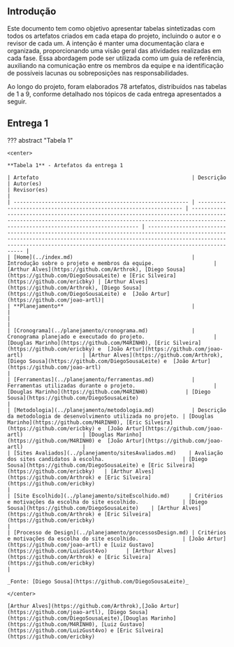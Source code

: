 ## <a> Introdução </a>

Este documento tem como objetivo apresentar tabelas sintetizadas com todos os artefatos criados em cada etapa do projeto, incluindo o autor e o revisor de cada um. A intenção é manter uma documentação clara e organizada, proporcionando uma visão geral das atividades realizadas em cada fase. Essa abordagem pode ser utilizada como um guia de referência, auxiliando na comunicação entre os membros da equipe e na identificação de possíveis lacunas ou sobreposições nas responsabilidades.

Ao longo do projeto, foram elaborados 78 artefatos, distribuídos nas tabelas de 1 a 9, conforme detalhado nos tópicos de cada entrega apresentados a seguir.

## Entrega 1

??? abstract "Tabela 1"

    <center>

    **Tabela 1** - Artefatos da entrega 1

    | Artefato                                                 | Descrição                                                         | Autor(es)                                                                                                                                                                                         | Revisor(es)                                                                                                                                                                                                                                      |
    | -------------------------------------------------------- | ----------------------------------------------------------------- | ------------------------------------------------------------------------------------------------------------------------------------------------------------------------------------------------- | ------------------------------------------------------------------------------------------------------------------------------------------------------------------------------------------------------------------------------------------------ |
    | [Home](../index.md)                                      | Introdução sobre o projeto e membros da equipe.                   | [Arthur Alves](https://github.com/Arthrok), [Diego Sousa](https://github.com/DiegoSousaLeite) e [Eric Silveira](https://github.com/ericbky) | [Arthur Alves](https://github.com/Arthrok), [Diego Sousa](https://github.com/DiegoSousaLeite) e  [João Artur](https://github.com/joao-artl)|
    | **Planejamento**                                         |                                                                   |                                                                                                                                                                                                   |                                                                                                                                                                                                                                                  |
    | [Cronograma](../planejamento/cronograma.md)              | Cronograma planejado e executado do projeto.                      | [Douglas Marinho](https://github.com/M4RINH0), [Eric Silveira](https://github.com/ericbky) e  [João Artur](https://github.com/joao-artl)                   | [Arthur Alves](https://github.com/Arthrok), [Diego Sousa](https://github.com/DiegoSousaLeite) e  [João Artur](https://github.com/joao-artl)                                                |
    | [Ferramentas](../planejamento/ferramentas.md)            | Ferramentas utilizadas durante o projeto.                         |[Douglas Marinho](https://github.com/M4RINH0)            | [Diego Sousa](https://github.com/DiegoSousaLeite)                                                                                                                          |
    | [Metodologia](../planejamento/metodologia.md)            | Descrição da metodologia de desenvolvimento utilizada no projeto. | [Douglas Marinho](https://github.com/M4RINH0), [Eric Silveira](https://github.com/ericbky) e  [João Artur](https://github.com/joao-artl)                   | [Douglas Marinho](https://github.com/M4RINH0) e  [João Artur](https://github.com/joao-artl)                   |
    | [Sites Avaliados](../planejamento/sitesAvaliados.md)    | Avaliação dos sites candidatos à escolha.                         | [Diego Sousa](https://github.com/DiegoSousaLeite) e [Eric Silveira](https://github.com/ericbky)   | [Arthur Alves](https://github.com/Arthrok) e [Eric Silveira](https://github.com/ericbky)                                                                                                                                                                                                      |
    | [Site Escolhido](../planejamento/siteEscolhido.md)      | Critérios e motivações da escolha do site escolhido.              | [Diego Sousa](https://github.com/DiegoSousaLeite)    | [Arthur Alves](https://github.com/Arthrok) e [Eric Silveira](https://github.com/ericbky)                                                                                              |
    | [Processo de Design](../planejamento/processosDesign.md) | Critérios e motivações da escolha do site escolhido.              | [João Artur](https://github.com/joao-artl) e [Luiz Gustavo](https://github.com/LuizGust4vo)      | [Arthur Alves](https://github.com/Arthrok) e [Eric Silveira](https://github.com/ericbky)                                                                                                                                                      |

    _Fonte: [Diego Sousa](https://github.com/DiegoSousaLeite)_

    </center>

    [Arthur Alves](https://github.com/Arthrok),[João Artur](https://github.com/joao-artl), [Diego Sousa](https://github.com/DiegoSousaLeite),[Douglas Marinho](https://github.com/M4RINH0), [Luiz Gustavo](https://github.com/LuizGust4vo) e [Eric Silveira](https://github.com/ericbky)